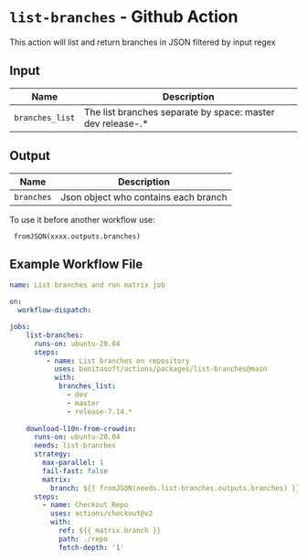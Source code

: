 # `list-branches` - **Github Action**

This action will list and return branches in JSON filtered by input regex

## Input

| Name          | Description                                                 |
| ------------- |-------------------------------------------------------------|
| `branches_list` | The list branches separate by space: master dev release-.* |

## Output


| Name          | Description                      |
| ------------- |----------------------------------|
| `branches` | Json object who contains each branch|

To use it before another workflow use:

```
 fromJSON(xxxx.outputs.branches)
```


## Example Workflow File

```yaml
name: List branches and run matrix job

on: 
  workflow-dispatch:    

jobs:
    list-branches:
      runs-on: ubuntu-20.04
      steps:
         - name: List branches on repository            
           uses: bonitasoft/actions/packages/list-branches@main
           with:
            branches_list:
              - dev
              - master
              - release-7.14.*
              
    download-l10n-from-crowdin:
      runs-on: ubuntu-20.04
      needs: list-branches
      strategy:
        max-parallel: 1
        fail-fast: false
        matrix:
          branch: ${{ fromJSON(needs.list-branches.outputs.branches) }}
      steps:
        - name: Checkout Repo
          uses: actions/checkout@v2
          with:
            ref: ${{ matrix.branch }}
            path: ./repo
            fetch-depth: '1'
```
